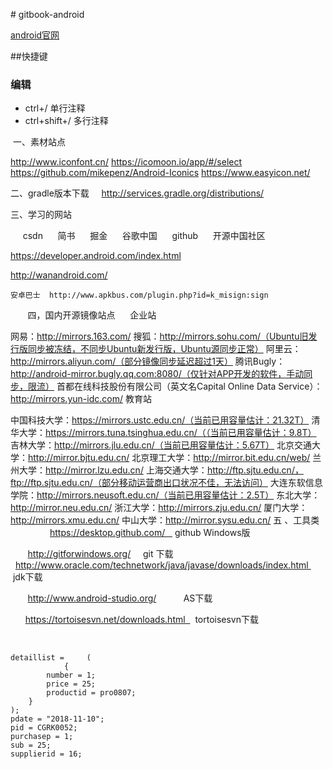 [](2.UI)# gitbook-android

[android官网](https://developer.android.google.cn)

##快捷键

### 编辑
* ctrl+/         单行注释 <!-- 注释内容 -->
* ctrl+shift+/   多行注释 <!-- 注释内容 -->


 一、素材站点

http://www.iconfont.cn/
https://icomoon.io/app/#/select
https://github.com/mikepenz/Android-Iconics
https://www.easyicon.net/

二、gradle版本下载
   
http://services.gradle.org/distributions/

三、学习的网站

     csdn
     简书
     掘金
     谷歌中国
     github
     开源中国社区

https://developer.android.com/index.html

http://wanandroid.com/

    安卓巴士  http://www.apkbus.com/plugin.php?id=k_misign:sign
    
      
四，国内开源镜像站点
    
企业站

网易：http://mirrors.163.com/
搜狐：http://mirrors.sohu.com/（Ubuntu旧发行版同步被冻结，不同步Ubuntu新发行版，Ubuntu源同步正常）
阿里云：http://mirrors.aliyun.com/（部分镜像同步延迟超过1天）
腾讯Bugly：http://android-mirror.bugly.qq.com:8080/（仅针对APP开发的软件，手动同步，限流）
首都在线科技股份有限公司（英文名Capital Online Data Service）：http://mirrors.yun-idc.com/
教育站

中国科技大学：https://mirrors.ustc.edu.cn/（当前已用容量估计：21.32T）
清华大学：https://mirrors.tuna.tsinghua.edu.cn/（（当前已用容量估计：9.8T）
吉林大学：http://mirrors.jlu.edu.cn/（当前已用容量估计：5.67T）
北京交通大学：http://mirror.bjtu.edu.cn/
北京理工大学：http://mirror.bit.edu.cn/web/
兰州大学：http://mirror.lzu.edu.cn/
上海交通大学：http://ftp.sjtu.edu.cn/，ftp://ftp.sjtu.edu.cn/（部分移动运营商出口状况不佳，无法访问）
大连东软信息学院：http://mirrors.neusoft.edu.cn/（当前已用容量估计：2.5T）
东北大学：http://mirror.neu.edu.cn/
浙江大学：http://mirrors.zju.edu.cn/
厦门大学：http://mirrors.xmu.edu.cn/
中山大学：http://mirror.sysu.edu.cn/
五 、工具类
          
       https://desktop.github.com/    github Windows版

       http://gitforwindows.org/     git 下载
  
      http://www.oracle.com/technetwork/java/javase/downloads/index.html   jdk下载

       http://www.android-studio.org/           AS下载

      https://tortoisesvn.net/downloads.html    tortoisesvn下载


    



    detaillist =     (
                {
            number = 1;
            price = 25;
            productid = pro0807;
        }
    );
    pdate = "2018-11-10";
    pid = CGRK0052;
    purchasep = 1;
    sub = 25;
    supplierid = 16;












